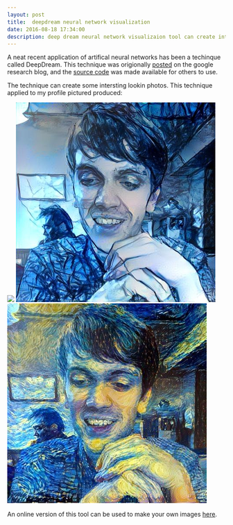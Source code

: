 ```yaml
---
layout: post
title:  deepdream neural network visualization
date: 2016-08-18 17:34:00
description: deep dream neural network visualizaion tool can create interesting images
---
```


A neat recent application of artifical neural networks has been a techinque called DeepDream. This technique was origionally <a href="https://research.googleblog.com/2015/06/inceptionism-going-deeper-into-neural.html" target="blank">posted</a> on the google research blog, and the <a href="https://research.googleblog.com/2015/07/deepdream-code-example-for-visualizing.html" target="blank">source code</a> was made available for others to use. 

The technique can create some intersting lookin photos. This technique applied to my profile pictured produced:
<div class="img_row">
    <img class="col one" src="/img/prof_pic.jpg">
	<img class="col one" src="/img/snowy_dream.jpg">
	<img class="col one" src="/img/starry_night_dream.jpg">
</div>

An online version of this tool can be used to make your own images <a href="http://deepdreamgenerator.com" target="blank">here</a>.